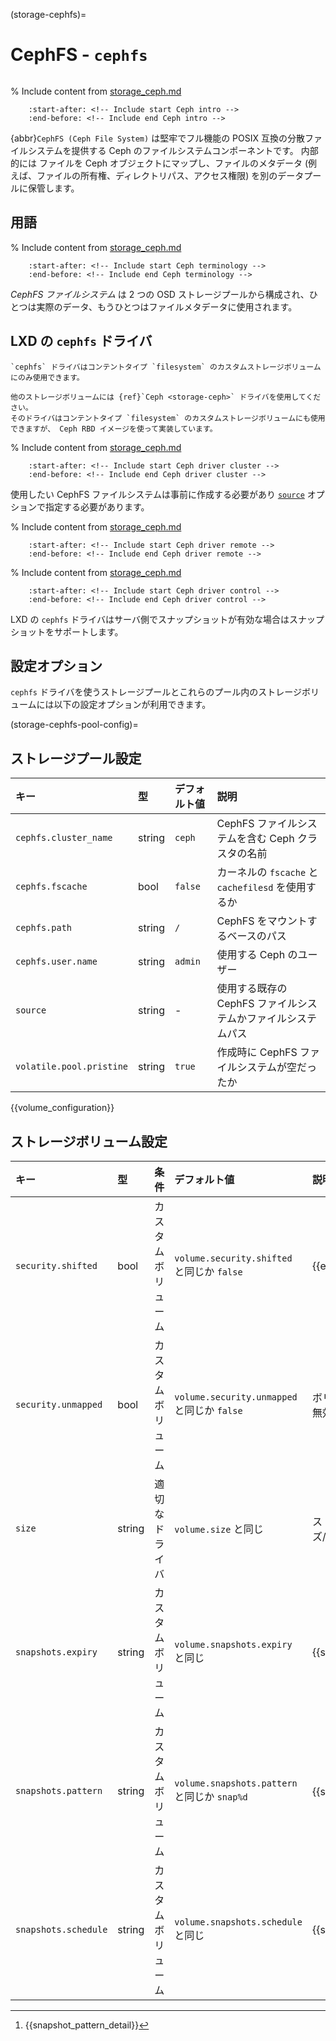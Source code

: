(storage-cephfs)=
# CephFS - `cephfs`

```{youtube} https://youtube.com/watch?v=kVLGbvRU98A
```

% Include content from [storage_ceph.md](storage_ceph.md)
```{include} storage_ceph.md
    :start-after: <!-- Include start Ceph intro -->
    :end-before: <!-- Include end Ceph intro -->
```

{abbr}`CephFS (Ceph File System)` は堅牢でフル機能の POSIX 互換の分散ファイルシステムを提供する Ceph のファイルシステムコンポーネントです。
内部的には ファイルを Ceph オブジェクトにマップし、ファイルのメタデータ (例えば、ファイルの所有権、ディレクトリパス、アクセス権限) を別のデータプールに保管します。

## 用語

% Include content from [storage_ceph.md](storage_ceph.md)
```{include} storage_ceph.md
    :start-after: <!-- Include start Ceph terminology -->
    :end-before: <!-- Include end Ceph terminology -->
```

*CephFS ファイルシステム* は 2 つの OSD ストレージプールから構成され、ひとつは実際のデータ、もうひとつはファイルメタデータに使用されます。

## LXD の `cephfs` ドライバ

```{note}
`cephfs` ドライバはコンテントタイプ `filesystem` のカスタムストレージボリュームにのみ使用できます。

他のストレージボリュームには {ref}`Ceph <storage-ceph>` ドライバを使用してください。
そのドライバはコンテントタイプ `filesystem` のカスタムストレージボリュームにも使用できますが、 Ceph RBD イメージを使って実装しています。
```

% Include content from [storage_ceph.md](storage_ceph.md)
```{include} storage_ceph.md
    :start-after: <!-- Include start Ceph driver cluster -->
    :end-before: <!-- Include end Ceph driver cluster -->
```

使用したい CephFS ファイルシステムは事前に作成する必要があり [`source`](storage-cephfs-pool-config) オプションで指定する必要があります。

% Include content from [storage_ceph.md](storage_ceph.md)
```{include} storage_ceph.md
    :start-after: <!-- Include start Ceph driver remote -->
    :end-before: <!-- Include end Ceph driver remote -->
```

% Include content from [storage_ceph.md](storage_ceph.md)
```{include} storage_ceph.md
    :start-after: <!-- Include start Ceph driver control -->
    :end-before: <!-- Include end Ceph driver control -->
```

LXD の `cephfs` ドライバはサーバ側でスナップショットが有効な場合はスナップショットをサポートします。

## 設定オプション

`cephfs` ドライバを使うストレージプールとこれらのプール内のストレージボリュームには以下の設定オプションが利用できます。

(storage-cephfs-pool-config)=
## ストレージプール設定

キー                     | 型     | デフォルト値 | 説明
:--                      | :---   | :------      | :----------
`cephfs.cluster_name`    | string | `ceph`       | CephFS ファイルシステムを含む Ceph クラスタの名前
`cephfs.fscache`         | bool   | `false`      | カーネルの `fscache` と `cachefilesd` を使用するか
`cephfs.path`            | string | `/`          | CephFS をマウントするベースのパス
`cephfs.user.name`       | string | `admin`      | 使用する Ceph のユーザー
`source`                 | string | -            | 使用する既存の CephFS ファイルシステムかファイルシステムパス
`volatile.pool.pristine` | string | `true`       | 作成時に CephFS ファイルシステムが空だったか

{{volume_configuration}}

## ストレージボリューム設定

キー                 | 型     | 条件               | デフォルト値                                 | 説明
:--                  | :---   | :--------          | :------                                      | :----------
`security.shifted`   | bool   | カスタムボリューム | `volume.security.shifted` と同じか `false`   | {{enable_ID_shifting}}
`security.unmapped`  | bool   | カスタムボリューム | `volume.security.unmapped` と同じか `false`  | ボリュームの ID マッピングを無効にする
`size`               | string | 適切なドライバ     | `volume.size` と同じ                         | ストレージボリュームのサイズ/クォータ
`snapshots.expiry`   | string | カスタムボリューム | `volume.snapshots.expiry` と同じ             | {{snapshot_expiry_format}}
`snapshots.pattern`  | string | カスタムボリューム | `volume.snapshots.pattern` と同じか `snap%d` | {{snapshot_pattern_format}} [^*]
`snapshots.schedule` | string | カスタムボリューム | `volume.snapshots.schedule` と同じ           | {{snapshot_schedule_format}}

[^*]: {{snapshot_pattern_detail}}
